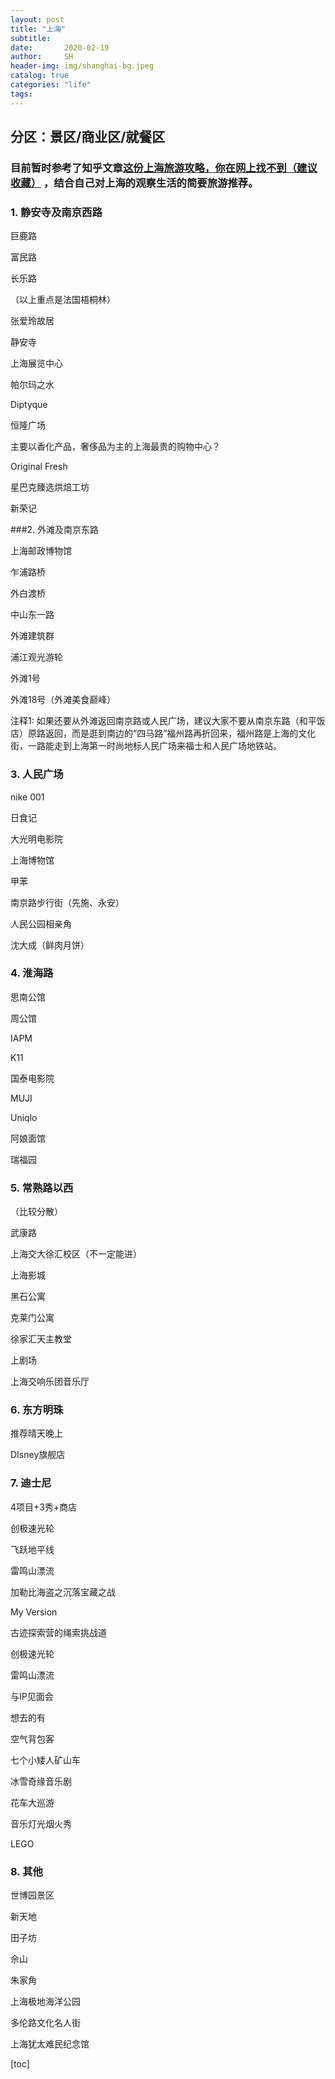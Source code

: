 ```yaml
---
layout: post
title: "上海"
subtitle:   
date:       2020-02-19
author:     SH
header-img: img/shanghai-bg.jpeg
catalog: true
categories: "life"
tags: 
---
```




## 分区：景区/商业区/就餐区

### 目前暂时参考了知乎文章[这份上海旅游攻略，你在网上找不到（建议收藏）](https://zhuanlan.zhihu.com/p/29915149) ，结合自己对上海的观察生活的简要旅游推荐。

### 1. 静安寺及南京西路

巨鹿路

富民路

长乐路

（以上重点是法国梧桐林）

张爱玲故居

静安寺

上海展览中心



帕尔玛之水

Diptyque

恒隆广场

主要以香化产品，奢侈品为主的上海最贵的购物中心？



Original Fresh

星巴克臻选烘焙工坊

新荣记



###2. 外滩及南京东路

上海邮政博物馆

乍浦路桥

外白渡桥

中山东一路

外滩建筑群

浦江观光游轮

外滩1号

外滩18号（外滩美食巅峰）



注释1: 如果还要从外滩返回南京路或人民广场，建议大家不要从南京东路（和平饭店）原路返回，而是逛到南边的“四马路”福州路再折回来，福州路是上海的文化街，一路能走到上海第一时尚地标人民广场来福士和人民广场地铁站。



### 3. 人民广场

nike 001

日食记

大光明电影院

上海博物馆

甲苯

南京路步行街（先施、永安）

人民公园相亲角



沈大成（鲜肉月饼）

### 4. 淮海路

思南公馆

周公馆

IAPM

K11

国泰电影院



MUJI

Uniqlo



阿娘面馆

瑞福园



### 5. 常熟路以西

（比较分散）

武康路

上海交大徐汇校区（不一定能进）

上海影城

黑石公寓

克莱门公寓

徐家汇天主教堂

上剧场

上海交响乐团音乐厅





### 6. 东方明珠

推荐晴天晚上

DIsney旗舰店



### 7. 迪士尼

4项目+3秀+商店



创极速光轮

飞跃地平线

雷鸣山漂流

加勒比海盗之沉落宝藏之战



My Version

古迹探索营的绳索挑战道

创极速光轮

雷鸣山漂流

与IP见面会



想去的有

空气背包客

七个小矮人矿山车



冰雪奇缘音乐剧

花车大巡游

音乐灯光烟火秀



LEGO



### 8. 其他

世博园景区

新天地

田子坊

佘山

朱家角

上海极地海洋公园

多伦路文化名人街

上海犹太难民纪念馆



[toc]

